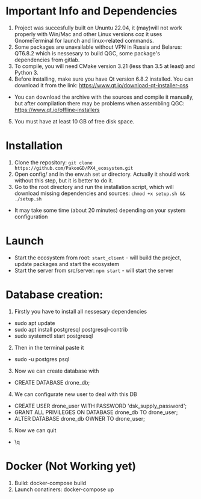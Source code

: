 # Important Info and Dependencies
1. Project was succesfully built on Ununtu 22.04, it (may)will not work properly with Win/Mac and other Linux versions coz it uses GnomeTerminal for launch and linux-related commands.
2. Some packages are unavailable without VPN in Russia and Belarus: QT6.8.2 which is nessesary to build QGC, some package's dependencies from gitlab.
3. To compile, you will need CMake version 3.21 (less than 3.5 at least) and Python 3.
4. Before installing, make sure you have Qt version 6.8.2 installed. You can download it from the link: https://www.qt.io/download-qt-installer-oss
* You can download the archive with the sources and compile it manually, but after compilation there may be problems when assembling QGC: https://www.qt.io/offline-installers
5. You must have at least 10 GB of free disk space.

# Installation
1. Clone the repository: `git clone https://github.com/PakooGD/PX4_ecosystem.git`
2. Open config/ and in the env.sh set ur directory. Actually it should work without this step, but it is better to do it.
2. Go to the root directory and run the installation script, which will download missing dependencies and sources: `chmod +x setup.sh && ./setup.sh`
* It may take some time (about 20 minutes) depending on your system configuration

# Launch
- Start the ecosystem from root: `start_client` - will build the project, update packages and start the ecosystem
- Start the server from src/server: `npm start` - will start the server

# Database creation: 
1. Firstly you have to install all nessesary dependencies
- sudo apt update
- sudo apt install postgresql postgresql-contrib
- sudo systemctl start postgresql
2. Then in the terminal paste it
- sudo -u postgres psql
3. Now we can create database with
- CREATE DATABASE drone_db;
4. We can configurate new user to deal with this DB
- CREATE USER drone_user WITH PASSWORD 'dsk_supply_password';
- GRANT ALL PRIVILEGES ON DATABASE drone_db TO drone_user;
- ALTER DATABASE drone_db OWNER TO drone_user;
5. Now we can quit
- \q

# Docker (Not Working yet)
1. Build: docker-compose build
2. Launch conatiners: docker-compose up



